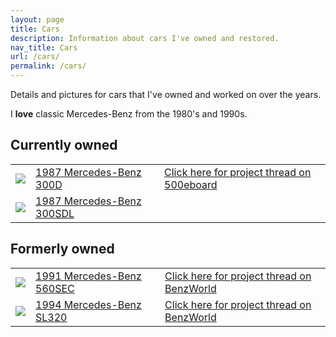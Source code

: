 ```yaml
---
layout: page
title: Cars
description: Information about cars I've owned and restored.
nav_title: Cars
url: /cars/
permalink: /cars/
---
```


Details and pictures for cars that I've owned and worked on over the years.

I **love** classic Mercedes-Benz from the 1980's and 1990s.

## Currently owned

<table>
  <tr>
    <td>
      <image src="/assets/cars-1987-300d-1.png" />
    </td>
    <td>
      <a href="/cars/1987-300d/">1987 Mercedes-Benz 300D</a>
    </td>
    <td>
      <a href="https://www.500eboard.co/forums/threads/bclifton-300d.18314/">
        Click here for project thread on 500eboard
      </a>
    </td>
  </tr>
  <tr>
    <td>
      <image src="/assets/cars-1987-300sdl-1.jpg" />
    </td>
    <td>
      <a href="/cars/1987-300sdl/">1987 Mercedes-Benz 300SDL</a>
    </td>
  </tr>
</table>

## Formerly owned
<table>
  <tr>
    <td>
      <image src="/assets/cars-1991-560sec-1.jpg" />
    </td>
    <td>
      <a href="/cars/1991-560sec/">1991 Mercedes-Benz 560SEC</a>
    </td>
    <td>
      <a href="https://www.benzworld.org/threads/cliftons-new-sec-project-journal.2813858/">
        Click here for project thread on BenzWorld
      </a>
    </td>
  </tr>
  <tr>
    <td>
      <image src="/assets/cars-1994-sl320-1.jpg" />
    </td>
    <td>
      <a href="/cars/1994-sl320/">1994 Mercedes-Benz SL320</a>
    </td>
    <td>
      <a href="https://www.benzworld.org/threads/back-in-a-129-again-1994-sl320-project-journal.3081241/">
        Click here for project thread on BenzWorld
      </a>
    </td>
  </tr>
</table>
